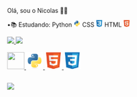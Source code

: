 Olá, sou o Nicolas 🙋‍♂️

•📚 Estudando:
    Python <img  height="16" width="16" src="https://raw.githubusercontent.com/devicons/devicon/master/icons/python/python-original.svg">
    CSS <img  height="16" width="16" src="https://raw.githubusercontent.com/devicons/devicon/master/icons/css3/css3-original.svg">
    HTML <img  height="16" width="16" src="https://raw.githubusercontent.com/devicons/devicon/master/icons/html5/html5-original.svg">
    


<div>
  <a href="https://github.com/nicolasdonada">
  <img height="180em" src="https://github-readme-stats.vercel.app/api?username=Nicolasdonada&show_icons=true&theme=algolia&include_all_commits=true&count_private=true"/>
   <img height="180em" src="https://github-readme-stats.vercel.app/api/top-langs/?username=nicolasdonada&layout=compact&langs_count=7&theme=algolia"/>
</div>
<div style="display: inline_block"><br>
  <img  height="40" width="40" src="https://cdn.jsdelivr.net/gh/devicons/devicon/icons/java/java-plain-wordmark.svg" />
  <img  height="40" width="40" src="https://raw.githubusercontent.com/devicons/devicon/master/icons/python/python-original.svg">
  <img  height="40" width="40" src="https://raw.githubusercontent.com/devicons/devicon/master/icons/html5/html5-original.svg">
  <img  height="40" width="40" src="https://raw.githubusercontent.com/devicons/devicon/master/icons/css3/css3-original.svg">
</div>
  
  ##
  
 <a href = "mailto:nicolasdonada4@gmail.com"><img src="https://img.shields.io/badge/-Gmail-%23333?style=for-the-badge&logo=gmail&logoColor=white" target="_blank"></a>


